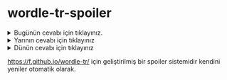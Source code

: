 # wordle-tr-spoiler

<details>
  <summary>Bugünün cevabı için tıklayınız.</summary>
  <br>
    <b> sipsi </b>
</details>

<details>
  <summary>Yarının cevabı için tıklayınız</summary>
  <br>
   <b> çizim </b>
</details>

<details>
  <summary>Dünün cevabı için tıklayınız </summary>
  <br>
  <b> kinci </b>
</details>

https://f.github.io/wordle-tr/ için geliştirilmiş bir spoiler sistemidir kendini yeniler otomatik olarak.


